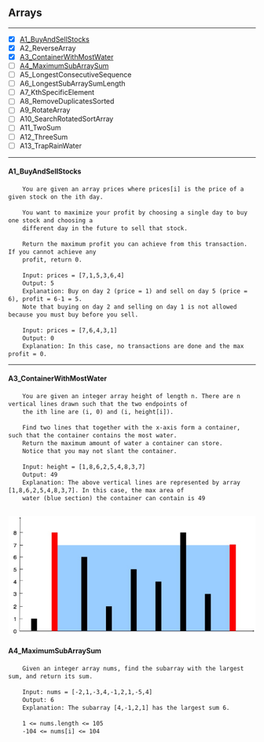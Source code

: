 ## Arrays

---

- [X] [A1_BuyAndSellStocks](https://leetcode.com/problems/best-time-to-buy-and-sell-stock/)
- [X] A2_ReverseArray
- [X] [A3_ContainerWithMostWater](https://leetcode.com/problems/container-with-most-water/description/)
- [ ] [A4_MaximumSubArraySum](https://leetcode.com/problems/maximum-subarray/description/)
- [ ] A5_LongestConsecutiveSequence
- [ ] A6_LongestSubArraySumLength
- [ ] A7_KthSpecificElement
- [ ] A8_RemoveDuplicatesSorted
- [ ] A9_RotateArray
- [ ] A10_SearchRotatedSortArray
- [ ] A11_TwoSum
- [ ] A12_ThreeSum
- [ ] A13_TrapRainWater

---
#### A1_BuyAndSellStocks
```text
    You are given an array prices where prices[i] is the price of a given stock on the ith day.

    You want to maximize your profit by choosing a single day to buy one stock and choosing a
    different day in the future to sell that stock.

    Return the maximum profit you can achieve from this transaction. If you cannot achieve any
    profit, return 0.

    Input: prices = [7,1,5,3,6,4]
    Output: 5
    Explanation: Buy on day 2 (price = 1) and sell on day 5 (price = 6), profit = 6-1 = 5.
    Note that buying on day 2 and selling on day 1 is not allowed because you must buy before you sell.

    Input: prices = [7,6,4,3,1]
    Output: 0
    Explanation: In this case, no transactions are done and the max profit = 0.
```
---
#### A3_ContainerWithMostWater
```text
    You are given an integer array height of length n. There are n vertical lines drawn such that the two endpoints of
    the ith line are (i, 0) and (i, height[i]).

    Find two lines that together with the x-axis form a container, such that the container contains the most water.
    Return the maximum amount of water a container can store.
    Notice that you may not slant the container.

    Input: height = [1,8,6,2,5,4,8,3,7]
    Output: 49
    Explanation: The above vertical lines are represented by array [1,8,6,2,5,4,8,3,7]. In this case, the max area of
    water (blue section) the container can contain is 49
```
![img.png](src/test/java/arrays/img.png)
---
#### A4_MaximumSubArraySum
```text
    Given an integer array nums, find the subarray with the largest sum, and return its sum.

    Input: nums = [-2,1,-3,4,-1,2,1,-5,4]
    Output: 6
    Explanation: The subarray [4,-1,2,1] has the largest sum 6.

    1 <= nums.length <= 105
    -104 <= nums[i] <= 104
```